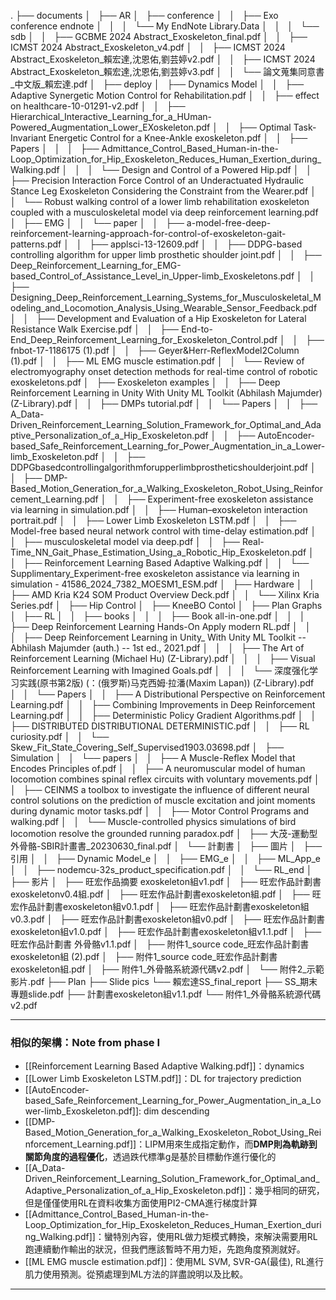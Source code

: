 .
├── documents
│   ├── AR
│   ├── conference
│   │   ├── Exo conference endnote
│   │   │   └── My EndNote Library.Data
│   │   │       └── sdb
│   │   ├── GCBME 2024 Abstract_Exoskeleton_final.pdf
│   │   ├── ICMST 2024 Abstract_Exoskeleton_v4.pdf
│   │   ├── ICMST 2024 Abstract_Exoskeleton_賴宏達,沈恩佑,劉芸婷v2.pdf
│   │   ├── ICMST 2024 Abstract_Exoskeleton_賴宏達,沈恩佑,劉芸婷v3.pdf
│   │   └── 論文蒐集同意書_中文版_賴宏達.pdf
│   ├── deploy
│   ├── Dynamics Model
│   │   ├── Adaptive Synergetic Motion Control for Rehabilitation.pdf
│   │   ├── effect on healthcare-10-01291-v2.pdf
│   │   ├── Hierarchical_Interactive_Learning_for_a_HUman-Powered_Augmentation_Lower_EXoskeleton.pdf
│   │   ├── Optimal Task-Invariant Energetic Control for a Knee-Ankle exoskeleton.pdf
│   │   ├── Papers
│   │   │   ├── Admittance_Control_Based_Human-in-the-Loop_Optimization_for_Hip_Exoskeleton_Reduces_Human_Exertion_during_Walking.pdf
│   │   │   └── Design and Control of a Powered Hip.pdf
│   │   ├── Precision Interaction Force Control of an Underactuated Hydraulic Stance Leg Exoskeleton Considering the Constraint from the Wearer.pdf
│   │   └── Robust walking control of a lower limb rehabilitation exoskeleton coupled with a musculoskeletal model via deep reinforcement learning.pdf
│   ├── EMG
│   │   └── paper
│   │       ├── a-model-free-deep-reinforcement-learning-approach-for-control-of-exoskeleton-gait-patterns.pdf
│   │       ├── applsci-13-12609.pdf
│   │       ├── DDPG-based controlling algorithm for upper limb prosthetic shoulder joint.pdf
│   │       ├── Deep_Reinforcement_Learning_for_EMG-based_Control_of_Assistance_Level_in_Upper-limb_Exoskeletons.pdf
│   │       ├── Designing_Deep_Reinforcement_Learning_Systems_for_Musculoskeletal_Modeling_and_Locomotion_Analysis_Using_Wearable_Sensor_Feedback.pdf
│   │       ├── Development and Evaluation of a Hip Exoskeleton for Lateral Resistance Walk Exercise.pdf
│   │       ├── End-to-End_Deep_Reinforcement_Learning_for_Exoskeleton_Control.pdf
│   │       ├── fnbot-17-1186175 (1).pdf
│   │       ├── Geyer&Herr-ReflexModel2Column (1).pdf
│   │       ├── ML EMG muscle estimation.pdf
│   │       └── Review of electromyography onset detection methods for real-time control of robotic exoskeletons.pdf
│   ├── Exoskeleton examples
│   │   ├── Deep Reinforcement Learning in Unity With Unity ML Toolkit (Abhilash Majumder) (Z-Library).pdf
│   │   ├── DMPs tutorial.pdf
│   │   └── Papers
│   │       ├── A_Data-Driven_Reinforcement_Learning_Solution_Framework_for_Optimal_and_Adaptive_Personalization_of_a_Hip_Exoskeleton.pdf
│   │       ├── AutoEncoder-based_Safe_Reinforcement_Learning_for_Power_Augmentation_in_a_Lower-limb_Exoskeleton.pdf
│   │       ├── DDPGbasedcontrollingalgorithmforupperlimbprostheticshoulderjoint.pdf
│   │       ├── DMP-Based_Motion_Generation_for_a_Walking_Exoskeleton_Robot_Using_Reinforcement_Learning.pdf
│   │       ├── Experiment-free exoskeleton assistance via learning in simulation.pdf
│   │       ├── Human–exoskeleton interaction portrait.pdf
│   │       ├── Lower Limb Exoskeleton LSTM.pdf
│   │       ├── Model-free based neural network control with time-delay estimation.pdf
│   │       ├── musculoskeletal model via deep.pdf
│   │       ├── Real-Time_NN_Gait_Phase_Estimation_Using_a_Robotic_Hip_Exoskeleton.pdf
│   │       ├── Reinforcement Learning Based Adaptive Walking.pdf
│   │       └── Supplimentary_Experiment-free exoskeleton assistance via learning in simulation - 41586_2024_7382_MOESM1_ESM.pdf
│   ├── Hardware
│   │   ├── AMD Kria K24 SOM Product Overview Deck.pdf
│   │   └── Xilinx Kria Series.pdf
│   ├── Hip Control
│   ├── KneeBO Contol
│   ├── Plan Graphs
│   ├── RL
│   │   ├── books
│   │   │   ├── Book all-in-one.pdf
│   │   │   ├── Deep Reinforcement Learning Hands-On Apply modern RL.pdf
│   │   │   ├── Deep Reinforcement Learning in Unity_ With Unity ML Toolkit -- Abhilash Majumder (auth.) -- 1st ed., 2021.pdf
│   │   │   ├── The Art of Reinforcement Learning (Michael Hu) (Z-Library).pdf
│   │   │   ├── Visual Reinforcement Learning with Imagined Goals.pdf
│   │   │   └── 深度强化学习实践(原书第2版) (：(俄罗斯)马克西姆·拉潘(Maxim Lapan)) (Z-Library).pdf
│   │   └── Papers
│   │       ├── A Distributional Perspective on Reinforcement Learning.pdf
│   │       ├── Combining Improvements in Deep Reinforcement Learning.pdf
│   │       ├── Deterministic Policy Gradient Algorithms.pdf
│   │       ├── DISTRIBUTED DISTRIBUTIONAL DETERMINISTIC.pdf
│   │       ├── RL curiosity.pdf
│   │       └── Skew_Fit_State_Covering_Self_Supervised1903.03698.pdf
│   ├── Simulation
│   │   └── papers
│   │       ├── A Muscle-Reflex Model that Encodes Principles of.pdf
│   │       ├── A neuromuscular model of human locomotion combines spinal reflex circuits with voluntary movements.pdf
│   │       ├── CEINMS a toolbox to investigate the influence of different neural control solutions on the prediction of muscle excitation and joint moments during dynamic motor tasks.pdf
│   │       ├── Motor Control Programs and walking.pdf
│   │       └── Muscle-controlled physics simulations of bird locomotion resolve the grounded running paradox.pdf
│   ├── 大茂-運動型外骨骼-SBIR計畫書_20230630_final.pdf
│   └── 計劃書
│       ├── 圖片
│       ├── 引用
│       │   ├── Dynamic Model_e
│       │   ├── EMG_e
│       │   ├── ML_App_e
│       │   ├── nodemcu-32s_product_specification.pdf
│       │   └── RL_end
│       ├── 影片
│       ├── 旺宏作品摘要 exoskeleton組v1.pdf
│       ├── 旺宏作品計劃書exoskeletonv0.4組.pdf
│       ├── 旺宏作品計劃書exoskeleton組.pdf
│       ├── 旺宏作品計劃書exoskeleton組v0.1.pdf
│       ├── 旺宏作品計劃書exoskeleton組v0.3.pdf
│       ├── 旺宏作品計劃書exoskeleton組v0.pdf
│       ├── 旺宏作品計劃書exoskeleton組v1.0.pdf
│       ├── 旺宏作品計劃書exoskeleton組v1.1.pdf
│       ├── 旺宏作品計劃書 外骨骼v1.1.pdf
│       ├── 附件1_source code_旺宏作品計劃書exoskeleton組 (2).pdf
│       ├── 附件1_source code_旺宏作品計劃書exoskeleton組.pdf
│       ├── 附件1_外骨骼系統源代碼v2.pdf
│       └── 附件2_示範影片.pdf
├── Plan
├── Slide pics
└── 賴宏達SS_final_report
    ├── SS_期末專題slide.pdf
    ├── 計劃書exoskeleton組v1.1.pdf
    └── 附件1_外骨骼系統源代碼v2.pdf

---
### 相似的架構：Note from phase I
- [[Reinforcement Learning Based Adaptive Walking.pdf]]：dynamics
- [[Lower Limb Exoskeleton LSTM.pdf]]：DL for trajectory prediction
- [[AutoEncoder-based_Safe_Reinforcement_Learning_for_Power_Augmentation_in_a_Lower-limb_Exoskeleton.pdf]]: dim descending
- [[DMP-Based_Motion_Generation_for_a_Walking_Exoskeleton_Robot_Using_Reinforcement_Learning.pdf]]：LIPM用來生成指定動作，而**DMP則為軌跡到關節角度的過程優化**，透過跌代標準g是基於目標動作進行優化的
- [[A_Data-Driven_Reinforcement_Learning_Solution_Framework_for_Optimal_and_Adaptive_Personalization_of_a_Hip_Exoskeleton.pdf]]：幾乎相同的研究，但是僅僅使用RL在資料收集方面使用PI2-CMA進行梯度計算
- [[Admittance_Control_Based_Human-in-the-Loop_Optimization_for_Hip_Exoskeleton_Reduces_Human_Exertion_during_Walking.pdf]]：蠻特別內容，使用RL做力矩模式轉換，來解決需要用RL跑連續動作輸出的狀況，但我們應該暫時不用力矩，先跑角度預測就好。
- [[ML EMG muscle estimation.pdf]]：使用ML SVM, SVR-GA(最佳), RL進行肌力使用預測。從預處理到ML方法的詳盡說明以及比較。

---
